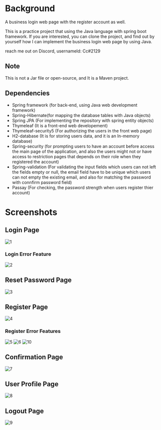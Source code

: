 # Background
A business login web page with the register account as  well.

This is a practice project that using the Java language with spring boot framework.  If you are interested, you can clone the project, and find out by yourself 
how I can implement the business login web page by using Java.

reach me out on Discord, usernameId: Cc#2129

## Note
This is not a Jar file or open-source, and It is a Maven project.

## Dependencies 
* Spring framework (for back-end, using Java web development framework)
* Spring-Hibernate(for mapping the database tables with Java objects)
* Spring JPA (For implementing the repository with spring entity objects)
* Thymeleaf (It is a front-end web developement)
* Thymeleaf-security5 (For authorizing the users in the front web page)
* H2-database (It is for storing users data, and it is an In-memory database)
* Spring-security (for prompting users to have an account before access the main page of the application, and also the users might not or have access to restriction pages
  that depends on their role when they registered the account)
* Spring-validation (For validating the input fields which users can not left the fields empty or null, the email field have to be unique which users can not
  empty the existing email, and also for matching the password with connfirm password field)
* Passay (For checking, the password strength when users register thier account)

# Screenshots
## Login Page
![1](https://user-images.githubusercontent.com/73359451/166170482-4fdadd18-b45b-47c6-9694-a1c44882653b.jpg)
### Login Error Feature
![2](https://user-images.githubusercontent.com/73359451/166170531-6c3ed082-97a8-4fe6-961d-fd2b8a3fa580.jpg)
## Reset Password Page
![3](https://user-images.githubusercontent.com/73359451/166170557-0bdd865d-b1ac-490c-89be-1b6db237159e.jpg)
## Register Page
![4](https://user-images.githubusercontent.com/73359451/166170675-d1b6d2b6-a848-4680-bcc6-3c366b0fb8cd.jpg)
### Register Error Features
![5](https://user-images.githubusercontent.com/73359451/166170676-9bb25169-8dea-4ae4-b5b1-d271932e2efc.jpg)
![6](https://user-images.githubusercontent.com/73359451/166170679-b9902416-ad6f-4e92-8751-8c2f0ef9181a.jpg)
![10](https://user-images.githubusercontent.com/73359451/166170757-83dcca10-0fcd-4efa-bf1f-f44e92a63dd2.jpg)
## Confirmation Page
![7](https://user-images.githubusercontent.com/73359451/166170785-7669cb0c-9bca-4d3c-a3bc-bf5b27a0735b.jpg)
## User Profile Page
![8](https://user-images.githubusercontent.com/73359451/166170799-92d38f00-974b-47bb-91e4-53f9f88c6df3.jpg)
## Logout Page
![9](https://user-images.githubusercontent.com/73359451/166170816-a474173c-cf53-4325-ba06-9cb8f733ad6c.jpg)


